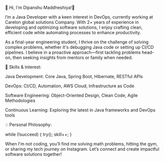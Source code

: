 👋 Hi, I'm Dipanshu Maddheshiya!🚀

I’m a Java Developer with a keen interest in DevOps, currently working at Carelon global solutions Company. With 2+ years of experience in developing and optimizing software solutions, I enjoy crafting clean, efficient code while automating processes to enhance productivity.

As a final-year engineering student, I thrive on the challenge of solving complex problems, whether it's debugging Java code or setting up CI/CD pipelines. I believe in a proactive approach—first tackling problems head-on, then seeking insights from mentors or family when needed.

🔧 Skills & Interest:

Java Development: Core Java, Spring Boot, Hibernate, RESTful APIs

DevOps: CI/CD, Automation, AWS Cloud, Infrastructure as Code

Software Engineering: Object-Oriented Design, Clean Code, Agile Methodologies

Continuous Learning: Exploring the latest in Java frameworks and DevOps tools

💡 Personal Philosophy:

while (!succeed) {
 try();
 skill++;
}

When I'm not coding, you’ll find me solving math problems, hitting the gym, or sharing my tech journey on Instagram. Let’s connect and create impactful software solutions together!
